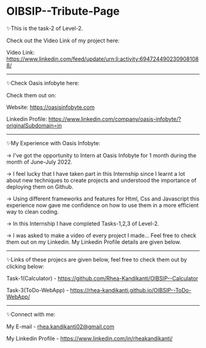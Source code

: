 # OIBSIP--Tribute-Page


✨This is the task-2 of Level-2.

   Check out the Video Link of my project here:

   Video Link: https://www.linkedin.com/feed/update/urn:li:activity:6947244902309081088/
________________________________________________________________________________________________________________________________

✨Check Oasis infobyte here:

   Check them out on:

   Website: https://oasisinfobyte.com

   Linkedin Profile: https://www.linkedin.com/company/oasis-infobyte/?originalSubdomain=in
________________________________________________________________________________________________________________________________

✨My Experience with Oasis Infobyte:

   -> I've got the opportunity to Intern at Oasis Infobyte for 1 month during the month of June-July 2022. 
    
   -> I feel lucky that I have taken part in this Internship since I learnt a lot about new techniques to create projects and 
       understood the importance of deploying them on Github. 
       
   -> Using different frameworks and features for Html, Css and Javascript this experience now gave me confidence on how to use 
       them in a more efficient way to clean coding. 
       
   -> In this Internship I have completed Tasks-1,2,3 of Level-2.
    
   -> I was asked to make a video of every project I made... Feel free to check them out on my Linkedin. My Linkedin Profile 
       details are given below.
________________________________________________________________________________________________________________________________

✨Links of these projecs are given below, feel free to check them out by clicking below:

   Task-1(Calculator) - https://github.com/Rhea-Kandikanti/OIBSIP--Calculator

   Task-3(ToDo-WebApp) - https://rhea-kandikanti.github.io/OIBSIP--ToDo-WebApp/
________________________________________________________________________________________________________________________________

✨Connect with me:

   My E-mail - rhea.kandikanti02@gmail.com 

   My Linkedin Profile - https://www.linkedin.com/in/rheakandikanti/
